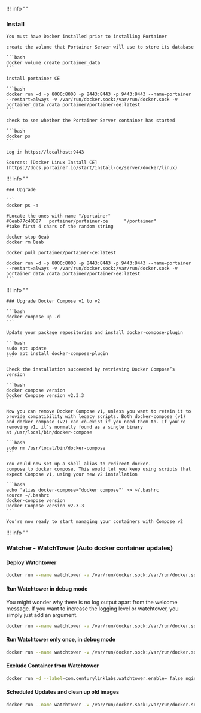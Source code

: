 !!! info ""

### Install

    You must have Docker installed prior to installing Portainer

    create the volume that Portainer Server will use to store its database

    ```bash
    docker volume create portainer_data
    ```

    install portainer CE

    ```bash
    docker run -d -p 8000:8000 -p 8443:8443 -p 9443:9443 --name=portainer --restart=always -v /var/run/docker.sock:/var/run/docker.sock -v portainer_data:/data portainer/portainer-ee:latest
    ```

    check to see whether the Portainer Server container has started

    ```bash
    docker ps
    ```

    Log in https://localhost:9443
    
    Sources: [Docker Linux Install CE](https://docs.portainer.io/start/install-ce/server/docker/linux)


!!! info ""

    ### Upgrade

    ```
    docker ps -a

    #Locate the ones with name "/portainer"
    #0eab77c40087   portainer/portainer-ce      "/portainer"
    #take first 4 chars of the random string

    docker stop 0eab
    docker rm 0eab

    docker pull portainer/portainer-ce:latest

    docker run -d -p 8000:8000 -p 8443:8443 -p 9443:9443 --name=portainer --restart=always -v /var/run/docker.sock:/var/run/docker.sock -v portainer_data:/data portainer/portainer-ee:latest
    ```

!!! info ""

    ### Upgrade Docker Compose v1 to v2

    ```bash
    docker compose up -d
    ```

    Update your package repositories and install docker-compose-plugin

    ```bash
    sudo apt update
    sudo apt install docker-compose-plugin
    ```

    Check the installation succeeded by retrieving Docker Compose’s version

    ```bash
    docker compose version
    Docker Compose version v2.3.3
    ```

    Now you can remove Docker Compose v1, unless you want to retain it to provide compatibility with legacy scripts. Both docker-compose (v1) and docker compose (v2) can co-exist if you need them to. If you’re removing v1, it’s normally found as a single binary at /usr/local/bin/docker-compose

    ```bash
    sudo rm /usr/local/bin/docker-compose
    ```

    You could now set up a shell alias to redirect docker-compose to docker compose. This would let you keep using scripts that expect Compose v1, using your new v2 installation

    ```bash
    echo 'alias docker-compose="docker compose"' >> ~/.bashrc
    source ~/.bashrc
    docker-compose version
    Docker Compose version v2.3.3
    ```

    You’re now ready to start managing your containers with Compose v2


!!! info ""

### Watcher - WatchTower (Auto docker container updates)

#### Deploy Watchtower

```bash
docker run --name watchtower -v /var/run/docker.sock:/var/run/docker.sock containrrr/watchtower
```

#### Run Watchtower in debug mode

You might wonder why there is no log output apart from the welcome message. If you want to increase the logging level or watchtower, you simply just add an argument.

```bash
docker run --name watchtower -v /var/run/docker.sock:/var/run/docker.sock containrrr/watchtower --debug
```

#### Run Watchtower only once, in debug mode

```bash
docker run --name watchtower -v /var/run/docker.sock:/var/run/docker.sock containrrr/watchtower --run-once --debug
```

#### Exclude Container from Watchtower

```bash
docker run -d --label=com.centurylinklabs.watchtower.enable= false nginx
```

#### Scheduled Updates and clean up old images

```bash
docker run --name watchtower -v /var/run/docker.sock:/var/run/docker.sock --restart unless-stopped containrrr/watchtower --schedule "0 0 4 * * *" --debug --cleanup
```

